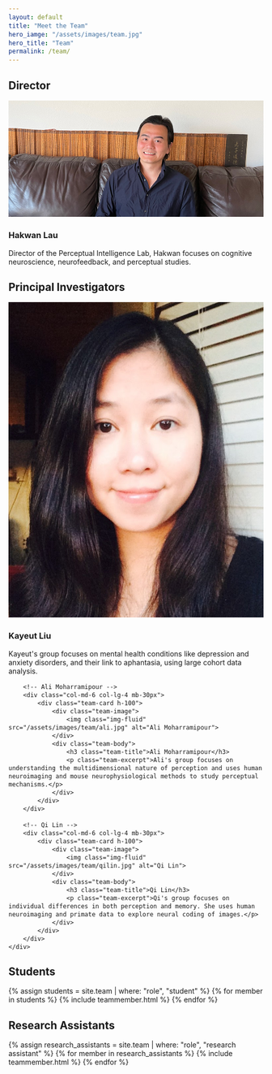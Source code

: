 ```yaml
---
layout: default
title: "Meet the Team"
hero_iamge: "/assets/images/team.jpg"
hero_title: "Team"
permalink: /team/
---
```


<!-- Director Section -->
<section class="team-section">
    <div class="section-title">
        <h2><span>Director</span></h2>
    </div>
    <div class="row">
        <!-- Hardcoded Director Section -->
        <div class="col-md-6 col-lg-4 mb-30px">
            <div class="team-card h-100">
                <div class="team-image">
                    <img class="img-fluid" src="/assets/images/team/hakwan.jpg" alt="Hakwan Lau">
                </div>
                <div class="team-body">
                    <h3 class="team-title">Hakwan Lau</h3>
                    <p class="team-excerpt">Director of the Perceptual Intelligence Lab, Hakwan focuses on cognitive neuroscience, neurofeedback, and perceptual studies.</p>
                </div>
            </div>
        </div>
    </div>
</section>

<!-- Principal Investigators Section -->
<section class="team-section">
    <div class="section-title">
        <h2><span>Principal Investigators</span></h2>
    </div>
    <div class="row">
        <!-- Kayuet Liu -->
        <div class="col-md-6 col-lg-4 mb-30px">
            <div class="team-card h-100">
                <div class="team-image">
                    <img class="img-fluid" src="/assets/images/team/kayuet.jpg" alt="Kayeut Liu">
                </div>
                <div class="team-body">
                    <h3 class="team-title">Kayeut Liu</h3>
                    <p class="team-excerpt">Kayeut's group focuses on mental health conditions like depression and anxiety disorders, and their link to aphantasia, using large cohort data analysis.</p>
                </div>
            </div>
        </div>

        <!-- Ali Moharramipour -->
        <div class="col-md-6 col-lg-4 mb-30px">
            <div class="team-card h-100">
                <div class="team-image">
                    <img class="img-fluid" src="/assets/images/team/ali.jpg" alt="Ali Moharramipour">
                </div>
                <div class="team-body">
                    <h3 class="team-title">Ali Moharramipour</h3>
                    <p class="team-excerpt">Ali's group focuses on understanding the multidimensional nature of perception and uses human neuroimaging and mouse neurophysiological methods to study perceptual mechanisms.</p>
                </div>
            </div>
        </div>

        <!-- Qi Lin -->
        <div class="col-md-6 col-lg-4 mb-30px">
            <div class="team-card h-100">
                <div class="team-image">
                    <img class="img-fluid" src="/assets/images/team/qilin.jpg" alt="Qi Lin">
                </div>
                <div class="team-body">
                    <h3 class="team-title">Qi Lin</h3>
                    <p class="team-excerpt">Qi's group focuses on individual differences in both perception and memory. She uses human neuroimaging and primate data to explore neural coding of images.</p>
                </div>
            </div>
        </div>
    </div>
</section>

<!-- Students Section -->
<section class="team-section">
    <div class="section-title">
        <h2><span>Students</span></h2>
    </div>
    <div class="row">
        {% assign students = site.team | where: "role", "student" %}
        {% for member in students %}
            {% include teammember.html %}
        {% endfor %}
    </div>
</section>

<!-- Research Assistants Section -->
<section class="team-section">
    <div class="section-title">
        <h2><span>Research Assistants</span></h2>
    </div>
    <div class="row">
        {% assign research_assistants = site.team | where: "role", "research assistant" %}
        {% for member in research_assistants %}
            {% include teammember.html %}
        {% endfor %}
    </div>
</section>